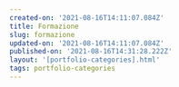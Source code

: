 ```yaml
---
created-on: '2021-08-16T14:11:07.084Z'
title: Formazione
slug: formazione
updated-on: '2021-08-16T14:11:07.084Z'
published-on: '2021-08-16T14:31:28.222Z'
layout: '[portfolio-categories].html'
tags: portfolio-categories
---
```



